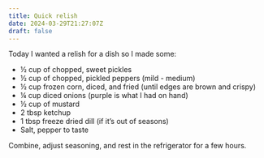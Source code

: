 ```yaml
---
title: Quick relish
date: 2024-03-29T21:27:07Z
draft: false
---
```


Today I wanted a relish for a dish so I made some:

- ½ cup of chopped, sweet pickles
- ½ cup of chopped, pickled peppers (mild - medium)
- ½ cup frozen corn, diced, and fried (until edges are brown and crispy)
- ¼ cup diced onions (purple is what I had on hand)
- ½ cup of mustard
- 2 tbsp ketchup
- 1 tbsp freeze dried dill (if it’s out of seasons)
- Salt, pepper to taste

Combine, adjust seasoning, and rest in the refrigerator for a few hours.
